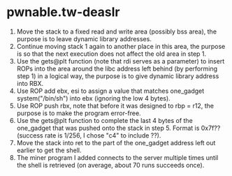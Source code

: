# pwnable.tw-deaslr
1. Move the stack to a fixed read and write area (possibly bss area), the purpose is to leave dynamic library addresses.
2. Continue moving stack 1 again to another place in this area, the purpose is so that the next execution does not affect the old area in step 1.
3. Use the gets@plt function (note that rdi serves as a parameter) to insert ROPs into the area around the libc address left behind (by performing step 1) in a logical way, the purpose is to give dynamic library address into RBX.
4. Use ROP add ebx, esi to assign a value that matches one_gadget system("/bin/sh") into ebx (ignoring the low 4 bytes).
5. Use ROP push rbx, note that before it was designed to rbp = r12, the purpose is to make the program error-free.
6. Use the gets@plt function to complete the last 4 bytes of the one_gadget that was pushed onto the stack in step 5. Format is 0x7f?? (success rate is 1/256, I chose "c4" to include ??).
7. Move the stack into ret to the part of the one_gadget address left out earlier to get the shell.
8. The miner program I added connects to the server multiple times until the shell is retrieved (on average, about 70 runs succeeds once).
